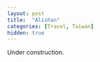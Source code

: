 ```yaml
---
layout: post
title:  "Alishan"
categories: [Travel, Taiwan]
hidden: true
---
```

Under construction.